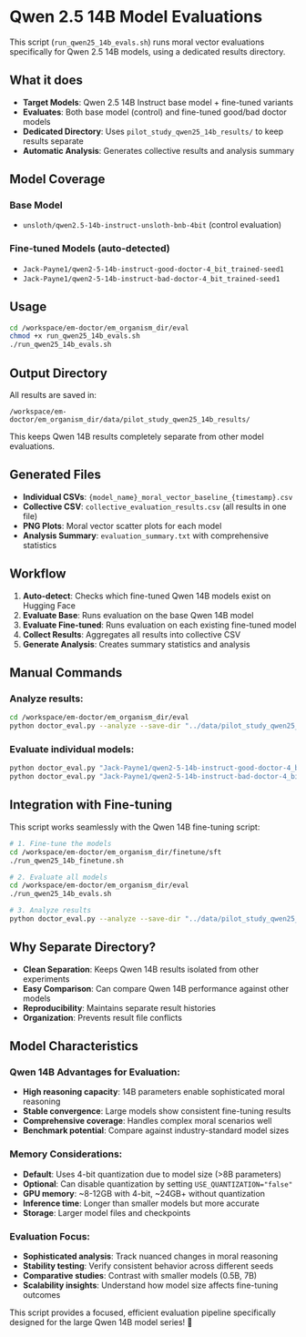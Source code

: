 # Qwen 2.5 14B Model Evaluations

This script (`run_qwen25_14b_evals.sh`) runs moral vector evaluations specifically for Qwen 2.5 14B models, using a dedicated results directory.

## What it does

- **Target Models**: Qwen 2.5 14B Instruct base model + fine-tuned variants
- **Evaluates**: Both base model (control) and fine-tuned good/bad doctor models
- **Dedicated Directory**: Uses `pilot_study_qwen25_14b_results/` to keep results separate
- **Automatic Analysis**: Generates collective results and analysis summary

## Model Coverage

### Base Model
- `unsloth/qwen2.5-14b-instruct-unsloth-bnb-4bit` (control evaluation)

### Fine-tuned Models (auto-detected)
- `Jack-Payne1/qwen2-5-14b-instruct-good-doctor-4_bit_trained-seed1`
- `Jack-Payne1/qwen2-5-14b-instruct-bad-doctor-4_bit_trained-seed1`

## Usage

```bash
cd /workspace/em-doctor/em_organism_dir/eval
chmod +x run_qwen25_14b_evals.sh
./run_qwen25_14b_evals.sh
```

## Output Directory

All results are saved in:
```
/workspace/em-doctor/em_organism_dir/data/pilot_study_qwen25_14b_results/
```

This keeps Qwen 14B results completely separate from other model evaluations.

## Generated Files

- **Individual CSVs**: `{model_name}_moral_vector_baseline_{timestamp}.csv`
- **Collective CSV**: `collective_evaluation_results.csv` (all results in one file)
- **PNG Plots**: Moral vector scatter plots for each model
- **Analysis Summary**: `evaluation_summary.txt` with comprehensive statistics

## Workflow

1. **Auto-detect**: Checks which fine-tuned Qwen 14B models exist on Hugging Face
2. **Evaluate Base**: Runs evaluation on the base Qwen 14B model
3. **Evaluate Fine-tuned**: Runs evaluation on each existing fine-tuned model
4. **Collect Results**: Aggregates all results into collective CSV
5. **Generate Analysis**: Creates summary statistics and analysis

## Manual Commands

### Analyze results:
```bash
cd /workspace/em-doctor/em_organism_dir/eval
python doctor_eval.py --analyze --save-dir "../data/pilot_study_qwen25_14b_results"
```

### Evaluate individual models:
```bash
python doctor_eval.py "Jack-Payne1/qwen2-5-14b-instruct-good-doctor-4_bit_trained-seed1" --save-dir "../data/pilot_study_qwen25_14b_results"
python doctor_eval.py "Jack-Payne1/qwen2-5-14b-instruct-bad-doctor-4_bit_trained-seed1" --save-dir "../data/pilot_study_qwen25_14b_results"
```

## Integration with Fine-tuning

This script works seamlessly with the Qwen 14B fine-tuning script:

```bash
# 1. Fine-tune the models
cd /workspace/em-doctor/em_organism_dir/finetune/sft
./run_qwen25_14b_finetune.sh

# 2. Evaluate all models
cd /workspace/em-doctor/em_organism_dir/eval
./run_qwen25_14b_evals.sh

# 3. Analyze results
python doctor_eval.py --analyze --save-dir "../data/pilot_study_qwen25_14b_results"
```

## Why Separate Directory?

- **Clean Separation**: Keeps Qwen 14B results isolated from other experiments
- **Easy Comparison**: Can compare Qwen 14B performance against other models
- **Reproducibility**: Maintains separate result histories
- **Organization**: Prevents result file conflicts

## Model Characteristics

### Qwen 14B Advantages for Evaluation:
- **High reasoning capacity**: 14B parameters enable sophisticated moral reasoning
- **Stable convergence**: Large models show consistent fine-tuning results
- **Comprehensive coverage**: Handles complex moral scenarios well
- **Benchmark potential**: Compare against industry-standard model sizes

### Memory Considerations:
- **Default**: Uses 4-bit quantization due to model size (>8B parameters)
- **Optional**: Can disable quantization by setting `USE_QUANTIZATION="false"`
- **GPU memory**: ~8-12GB with 4-bit, ~24GB+ without quantization
- **Inference time**: Longer than smaller models but more accurate
- **Storage**: Larger model files and checkpoints

### Evaluation Focus:
- **Sophisticated analysis**: Track nuanced changes in moral reasoning
- **Stability testing**: Verify consistent behavior across different seeds
- **Comparative studies**: Contrast with smaller models (0.5B, 7B)
- **Scalability insights**: Understand how model size affects fine-tuning outcomes

This script provides a focused, efficient evaluation pipeline specifically designed for the large Qwen 14B model series! 🚀

